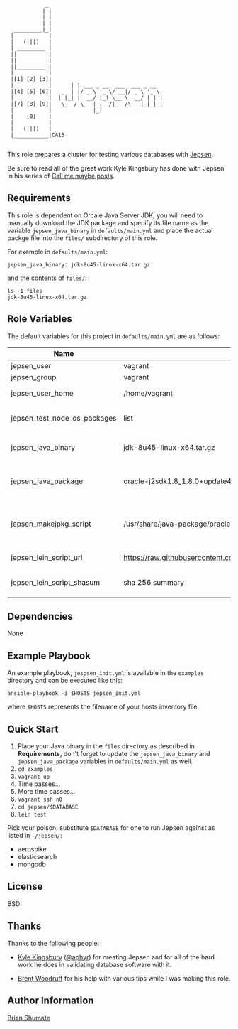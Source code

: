```
            _
           | |
           | |
           | |
  _________|_|
 |           |
 |   (|||)   |
 | _________ |
 ||         ||
 ||         ||
 ||_________||
 |           |
 |[1] [2] [3]|       _
 |           |      | | ___ _ __  ___  ___ _ __
 |[4] [5] [6]|   _  | |/ _ \ '_ \/ __|/ _ \ '_ \
 |           |  | |_| |  __/ |_) \__ \  __/ | | |
 |[7] [8] [9]|   \___/ \___| .__/|___/\___|_| |_|
 |           |             |_|
 |    [0]    |
 |           |
 |   (|||)   |
 |___________|CA15


```

This role prepares a cluster for testing various databases with
[Jepsen](https://github.com/aphyr/jepsen).

Be sure to read all of the great work Kyle Kingsbury has done with Jepsen
in his series of [Call me maybe posts](https://aphyr.com/tags/Jepsen).

## Requirements

This role is dependent on Orcale Java Server JDK; you will need to manually
download the JDK package and specify its file name as the variable
`jepsen_java_binary` in `defaults/main.yml` and place the actual
packge file into the `files/` subdirectory of this role.

For example in `defaults/main.yml`:

```
jepsen_java_binary: jdk-8u45-linux-x64.tar.gz
```

and the contents of `files/`:

```
ls -1 files
jdk-8u45-linux-x64.tar.gz
```

## Role Variables

The default variables for this project in `defaults/main.yml` are as follows:

| Name                                 | Default  | Description                                    |
| ------------------------------------ | -------- | ---------------------------------------------- |
| jepsen_user          | vagrant    | OS username |
| jepsen_group         | vagrant    | OS groupname |
| jepsen_user_home     | /home/vagrant | OS user home directory |
| jepsen_test_node_os_packages | list | OS packages to install for the test nodes |
| jepsen_java_binary | jdk-8u45-linux-x64.tar.gz | Filename for the Oracle Java binary tarball |
| jepsen_java_package | oracle-j2sdk1.8_1.8.0+update45_amd64.deb | Filename for Debian package created from jepsen_java_binary |
| jepsen_makejpkg_script | /usr/share/java-package/oracle-j2sdk.sh | Filename of make-jpkg script to replace with modified version for Java 8 support |
| jepsen_lein_script_url | https://raw.githubusercontent.com/technomancy/leiningen/stable/bin/lein | URL to the Leiningen script |
|jepsen_lein_script_shasum | sha 256 summary | The SHA 256 summary for Leiningen script |

## Dependencies

None

## Example Playbook

An example playbook, `jespsen_init.yml` is available in the `examples`
directory and can be executed like this:


```
ansible-playbook -i $HOSTS jepsen_init.yml
```

where `$HOSTS` represents the filename of your hosts inventory file.

## Quick Start

1. Place your Java binary in the `files` directory as described in
   **Requirements**, don't forget to update the `jepsen_java_binary`
	 and `jepsen_java_package` variables in `defaults/main.yml` as well.
2. `cd examples`
3. `vagrant up`
4. Time passes...
5. More time passes...
6. `vagrant ssh n0`
7. `cd jepsen/$DATABASE`
8. `lein test`

Pick your poison; substitute `$DATABASE` for one to run Jepsen against
as listed in `~/jepsen/`:

* aerospike
* elasticsearch
* mongodb

## License

BSD

## Thanks

Thanks to the following people:

- [Kyle Kingsbury](https://aphyr.com/) ([@aphyr](https://github.com/aphyr)) for creating Jepsen and for
  all of the hard work he does in validating database software with it.

- [Brent Woodruff](http://www.brentwoodruff.com/) for his help with various
  tips while I was making this role.

## Author Information

[Brian Shumate](http://brianshumate.com)
